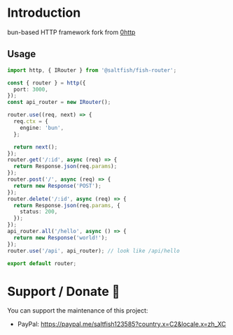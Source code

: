 # Introduction

bun-based HTTP framework fork from [0http](https://0http.21no.de/#/)

## Usage

```ts
import http, { IRouter } from '@saltfish/fish-router';

const { router } = http({
  port: 3000,
});
const api_router = new IRouter();

router.use((req, next) => {
  req.ctx = {
    engine: 'bun',
  };

  return next();
});
router.get('/:id', async (req) => {
  return Response.json(req.params);
});
router.post('/', async (req) => {
  return new Response('POST');
});
router.delete('/:id', async (req) => {
  return Response.json(req.params, {
    status: 200,
  });
});
api_router.all('/hello', async () => {
  return new Response('world!');
});
router.use('/api', api_router); // look like /api/hello

export default router;
```

# Support / Donate 💚

You can support the maintenance of this project:

- PayPal: https://paypal.me/saltfish123585?country.x=C2&locale.x=zh_XC
